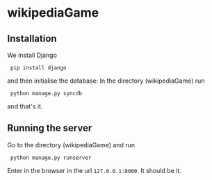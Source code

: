 wikipediaGame
=============

Installation
------------

We install Django

     pip install django

and then initialise the database: In the directory (wikipediaGame) run
     
     python manage.py syncdb

and that's it.

Running the server
------------------

Go to the directory (wikipediaGame) and run

     python manage.py runserver

Enter in the browser in the url `127.0.0.1:8000`. It should be it.
